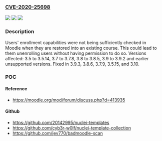 ### [CVE-2020-25698](https://cve.mitre.org/cgi-bin/cvename.cgi?name=CVE-2020-25698)
![](https://img.shields.io/static/v1?label=Product&message=moodle&color=blue)
![](https://img.shields.io/static/v1?label=Version&message=n%2Fa&color=blue)
![](https://img.shields.io/static/v1?label=Vulnerability&message=CWE-284&color=brighgreen)

### Description

Users' enrollment capabilities were not being sufficiently checked in Moodle when they are restored into an existing course. This could lead to them unenrolling users without having permission to do so. Versions affected: 3.5 to 3.5.14, 3.7 to 3.7.8, 3.8 to 3.8.5, 3.9 to 3.9.2 and earlier unsupported versions. Fixed in 3.9.3, 3.8.6, 3.7.9, 3.5.15, and 3.10.

### POC

#### Reference
- https://moodle.org/mod/forum/discuss.php?d=413935

#### Github
- https://github.com/20142995/nuclei-templates
- https://github.com/cyb3r-w0lf/nuclei-template-collection
- https://github.com/jev770/badmoodle-scan

